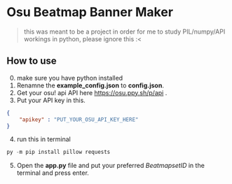 # Osu Beatmap Banner Maker
> this was meant to be a project in order for me to study PIL/numpy/API workings in python, please ignore this :<

## How to use
0. make sure you have python installed
1. Renamne the **example_config.json** to  **config.json**.
2. Get your osu! api API here https://osu.ppy.sh/p/api .
3. Put your API key in this.
```json
{
    "apikey" : "PUT_YOUR_OSU_API_KEY_HERE"
}
```
4. run this in terminal
```py
py -m pip install pillow requests
```
5. Open the **app.py** file and put your preferred *BeatmapsetID* in the terminal and press enter.

